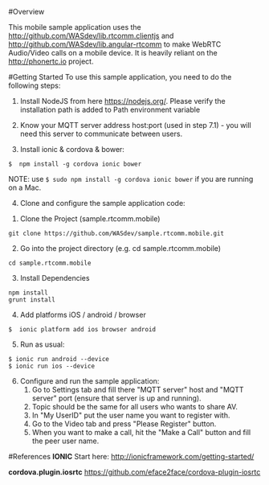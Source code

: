 #Overview

This mobile sample application uses the http://github.com/WASdev/lib.rtcomm.clientjs and http://github.com/WASdev/lib.angular-rtcomm to make WebRTC Audio/Video calls on a mobile device.  It is heavily reliant on the http://phonertc.io project.

#Getting Started
To use this sample application, you need to do the following steps:

1. Install NodeJS from here https://nodejs.org/. Please verify the installation path is added to Path environment variable

2. Know your MQTT server address host:port (used in step 7.1) - you will need this server to communicate between users. 

3. Install ionic & cordova & bower:

```
$  npm install -g cordova ionic bower
```
NOTE: use `$ sudo npm install -g cordova ionic bower` if you are running on a Mac.

4. Clone and configure the sample application code:
 
  1)  Clone the Project (sample.rtcomm.mobile)
  ```
  git clone https://github.com/WASdev/sample.rtcomm.mobile.git 
  ```
  2) Go into the project directory   (e.g. cd sample.rtcomm.mobile)
  ```
  cd sample.rtcomm.mobile
  ```
  3) Install Dependencies
  ```
  npm install
  grunt install
  ```
  4) Add platforms iOS / android / browser
  ```
  $  ionic platform add ios browser android
  ```
  5) Run as usual:
  ```
  $ ionic run android --device
  $ ionic run ios --device
  ```



   6) Configure and run the sample application:
      1. Go to Settings tab and fill there "MQTT server" host and "MQTT server" port (ensure that server is up and running).
      2. Topic should be the same for all users who wants to share AV.
      3. In "My UserID" put the user name you want to register with.
      4. Go to the Video tab and press "Please Register" button.
      5. When you want to make a call, hit the "Make a Call" button and fill the peer user name.
      

#References
**IONIC**
Start here: http://ionicframework.com/getting-started/

**cordova.plugin.iosrtc**
https://github.com/eface2face/cordova-plugin-iosrtc

